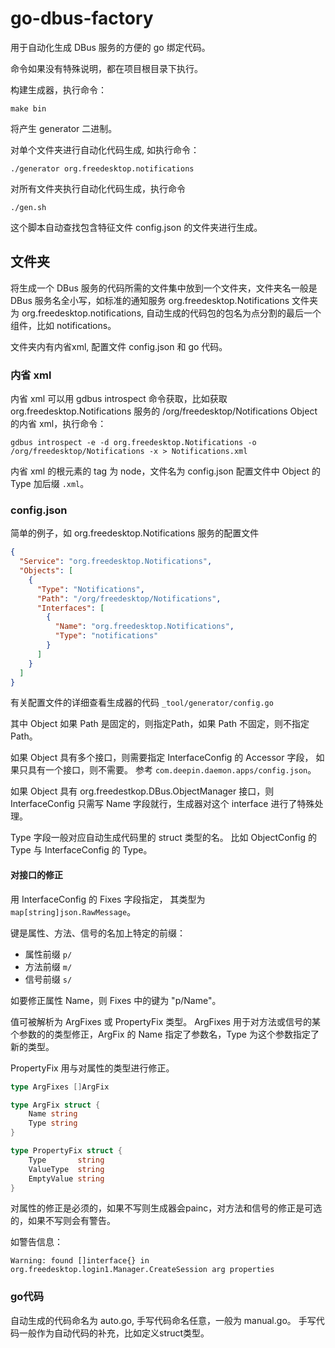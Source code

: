 # go-dbus-factory


用于自动化生成 DBus 服务的方便的 go 绑定代码。

命令如果没有特殊说明，都在项目根目录下执行。

构建生成器，执行命令：
```
make bin
```
将产生 generator 二进制。

对单个文件夹进行自动化代码生成, 如执行命令：
```
./generator org.freedesktop.notifications
```

对所有文件夹执行自动化代码生成，执行命令
```
./gen.sh
```

这个脚本自动查找包含特征文件 config.json 的文件夹进行生成。

## 文件夹

将生成一个 DBus 服务的代码所需的文件集中放到一个文件夹，文件夹名一般是 DBus 服务名全小写，如标准的通知服务
org.freedesktop.Notifications 文件夹为 org.freedesktop.notifications, 自动生成的代码包的包名为点分割的最后一个组件，比如 notifications。


文件夹内有内省xml, 配置文件 config.json 和 go 代码。

### 内省 xml
内省 xml 可以用 gdbus introspect 命令获取，比如获取 org.freedesktop.Notifications 服务的 /org/freedesktop/Notifications Object 的内省 xml，执行命令：
```
gdbus introspect -e -d org.freedesktop.Notifications -o /org/freedesktop/Notifications -x > Notifications.xml
```

内省 xml 的根元素的 tag 为 node，文件名为 config.json 配置文件中 Object 的 Type 加后缀 `.xml`。

### config.json

简单的例子，如 org.freedesktop.Notifications 服务的配置文件
```json
{
  "Service": "org.freedesktop.Notifications",
  "Objects": [
    {
      "Type": "Notifications",
      "Path": "/org/freedesktop/Notifications",
      "Interfaces": [
        {
          "Name": "org.freedesktop.Notifications",
          "Type": "notifications"
        }
      ]
    }
  ]
}
```

有关配置文件的详细查看生成器的代码 `_tool/generator/config.go`

其中 Object 如果 Path 是固定的，则指定Path，如果 Path 不固定，则不指定 Path。

如果 Object 具有多个接口，则需要指定 InterfaceConfig 的 Accessor 字段， 如果只具有一个接口，则不需要。
参考 `com.deepin.daemon.apps/config.json`。

如果 Object 具有 org.freedestkop.DBus.ObjectManager 接口，则 InterfaceConfig 只需写 Name 字段就行，生成器对这个 interface 进行了特殊处理。

Type 字段一般对应自动生成代码里的 struct 类型的名。
比如 ObjectConfig 的 Type 与 
InterfaceConfig 的 Type。

#### 对接口的修正

 用 InterfaceConfig 的 Fixes 字段指定， 其类型为 `map[string]json.RawMessage`。

键是属性、方法、信号的名加上特定的前缀：

* 属性前缀 `p/`
* 方法前缀 `m/`
* 信号前缀 `s/`

如要修正属性 Name，则 Fixes 中的键为 "p/Name"。

值可被解析为 ArgFixes 或 PropertyFix 类型。
ArgFixes 用于对方法或信号的某个参数的的类型修正，ArgFix 的 Name 指定了参数名，Type 为这个参数指定了新的类型。

PropertyFix 用与对属性的类型进行修正。


```go
type ArgFixes []ArgFix

type ArgFix struct {
	Name string
	Type string
}

type PropertyFix struct {
	Type       string
	ValueType  string
	EmptyValue string
}
```

对属性的修正是必须的，如果不写则生成器会painc，对方法和信号的修正是可选的，如果不写则会有警告。

如警告信息：
```
Warning: found []interface{} in org.freedesktop.login1.Manager.CreateSession arg properties
```

### go代码
自动生成的代码命名为 auto.go, 手写代码命名任意，一般为 manual.go。
手写代码一般作为自动代码的补充，比如定义struct类型。
